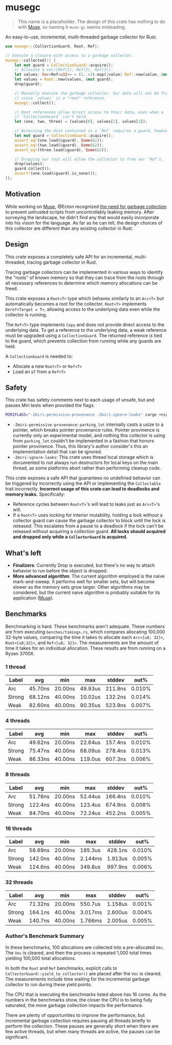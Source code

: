 # musegc

> This name is a placeholder. The design of this crate has nothing to do with
> [Muse][muse], so naming it `muse-gc` seems misleading.

An easy-to-use, incremental, multi-threaded garbage collector for Rust.

```rust
use musegc::{CollectionGuard, Root, Ref};

// Execute a closure with access to a garbage collector.
musegc::collected(|| {
    let mut guard = CollectionGuard::acquire();
    // Allocate a vec![Ref(1), Ref(2), Ref(3)].
    let values: Vec<Ref<u32>> = (1..=3).map(|value| Ref::new(value, &mut guard)).collect();
    let values = Root::new(values, &mut guard);
    drop(guard);

    // Manually execute the garbage collector. Our data will not be freed,
    // since `values` is a "root" reference.
    musegc::collect();

    // Root references allow direct access to their data, even when a
    // `CollectionGuard` isn't held.
    let (one, two, three) = (values[0], values[1], values[2]);

    // Accessing the data contained in a `Ref` requires a guard, however.
    let mut guard = CollectionGuard::acquire();
    assert_eq!(one.load(&guard), Some(&1));
    assert_eq!(two.load(&guard), Some(&2));
    assert_eq!(three.load(&guard), Some(&3));

    // Dropping our root will allow the collector to free our `Ref`s.
    drop(values);
    guard.collect();
    assert!(one.load(&guard).is_none());
});
```

## Motivation

While working on [Muse][muse], @Ecton recognized [the need for garbage
collection][gc-issue] to prevent untrusted scripts from uncontrollably leaking
memory. After surveying the landscape, he didn't find any that would easily
incorporate into his vision for the language. As far as he can tell, the design
choices of this collector are different than any existing collector in Rust.

## Design

This crate exposes a completely safe API for an incremental, multi-threaded,
tracing garbage collector in Rust.

Tracing garbage collectors can be implemented in various ways to identify the
"roots" of known memory so that they can trace from the roots through all
necessary references to determine which memory allocations can be freed.

This crate exposes a `Root<T>` type which behaves similarly to an `Arc<T>` but
automatically becomes a root for the collector. `Root<T>` implements
`Deref<Target = T>`, allowing access to the underlying data even while the
collector is running.

The `Ref<T>` type implements `Copy` and does not provide direct access to the
underlying data. To get a reference to the underlying data, a weak reference
must be upgraded using a `CollectionGuard`. The returned reference is tied to
the guard, which prevents collection from running while any guards are held.

A `CollectionGuard` is needed to:

- Allocate a new `Root<T>` or `Ref<T>`
- Load an `&T` from a `Ref<T>`

## Safety

This crate has safety comments next to each usage of unsafe, but and passes Miri
tests when provided the flags:

```sh
MIRIFLAGS="-Zmiri-permissive-provenance -Zmiri-ignore-leaks" cargo +nightly miri test
```

- `-Zmiri-permissive-provenance`: `parking_lot` internally casts a usize to a
  pointer, which breaks pointer provenance rules. Pointer provinence is
  currently only an experimental model, and nothing this collector is using
  from `parking_lot` couldn't be implemented in a fashion that honors pointer
  provinence. Thus, this library's author consider's this an implementation
  detail that can be ignored.
- `-Zmiri-ignore-leaks`: This crate uses thread local storage which is
  documented to not always run destructors for local keys on the main thread, as
  some platforms abort rather than performing cleanup code.

This crate exposes a safe API that guarantees no undefined behavior can be
triggered by incorrectly using the API or implementing the `Collectable` trait
incorrectly. **Incorrect usage of this crate can lead to deadlocks and memory
leaks.** Specifically:

- Reference cycles between `Root<T>`'s will lead to leaks just as `Arc<T>`'s
  will.
- If a `Root<T>` uses locking for interior mutability, holding a lock without
  a collector guard can cause the garbage collector to block until the lock is
  released. This escalates from a pause to a deadlock if the lock can't be
  released without acquiring a collection guard. **All locks should acquired and
  dropped only while a `CollectorGuard` is acquired.**

## What's left

- **Finalizers**: Currently Drop is executed, but there's no way to attach
  behavior to run before the object is dropped.
- **More advanced algorithm**: The current algorithm employed is the naive
  mark-and-sweep. It performs well for smaller sets, but will become slower as
  the memory sets grow larger. Other algorithms may be considered, but the
  current naive algorithm is probably suitable for its application
  ([Muse][muse]).

## Benchmarks

Benchmarking is hard. These benchmarks aren't adequate. These numbers are from
executing `benches/timings.rs`, which compares allocating 100,000 32-byte values,
comparing the time it takes to allocate each `Arc<[u8; 32]>`, `Root<[u8;32]>`,
and `Ref<[u8; 32]>`. The measurements are the amount of time it takes for an
individual allocation. These results are from running on a Ryzen 3700X.

### 1 thread

| Label  | avg     | min     | max     | stddev  | out%   |
|--------|---------|---------|---------|---------|--------|
| Arc    | 45.70ns | 20.00ns | 49.93us | 211.8ns | 0.010% |
| Strong | 68.12ns | 40.00ns | 10.02us | 132.2ns | 0.014% |
| Weak   | 82.60ns | 40.00ns | 90.35us | 523.9ns | 0.007% |

### 4 threads

| Label  | avg     | min     | max     | stddev  | out%   |
|--------|---------|---------|---------|---------|--------|
| Arc    | 49.62ns | 20.00ns | 22.64us | 157.4ns | 0.010% |
| Strong | 75.47ns | 40.00ns | 68.09us | 278.4ns | 0.013% |
| Weak   | 86.33ns | 40.00ns | 119.0us | 607.3ns | 0.006% |

### 8 threads

| Label  | avg     | min     | max     | stddev  | out%   |
|--------|---------|---------|---------|---------|--------|
| Arc    | 51.76ns | 20.00ns | 52.44us | 166.4ns | 0.010% |
| Strong | 122.4ns | 40.00ns | 123.4us | 674.9ns | 0.008% |
| Weak   | 84.70ns | 40.00ns | 72.24us | 452.2ns | 0.005% |

### 16 threads

| Label  | avg     | min     | max     | stddev  | out%   |
|--------|---------|---------|---------|---------|--------|
| Arc    | 58.69ns | 20.00ns | 185.3us | 428.1ns | 0.010% |
| Strong | 142.0ns | 40.00ns | 2.144ms | 1.913us | 0.005% |
| Weak   | 124.6ns | 40.00ns | 349.8us | 997.9ns | 0.006% |

### 32 threads

| Label  | avg     | min     | max     | stddev  | out%   |
|--------|---------|---------|---------|---------|--------|
| Arc    | 71.32ns | 20.00ns | 550.7us | 1.158us | 0.001% |
| Strong | 164.1ns | 40.00ns | 3.017ms | 2.600us | 0.004% |
| Weak   | 140.7ns | 40.00ns | 1.766ms | 2.005us | 0.005% |

### Author's Benchmark Summary

In these benchmarks, 100 allocations are collected into a pre-allocated `Vec`.
The `Vec` is cleared, and then the process is repeated 1,000 total times
yielding 100,000 total allocations.

In both the `Root` and `Ref` benchmarks, explicit calls to
`CollectorGuard::yield_to_collector()` are placed after the `Vec` is cleared.
The measurements include time waiting for the incremental garbage collector to
run during these yield points.

The CPU that is executing the benchmarks listed above has 16 cores. As the
numbers in the benchmarks show, the closer the CPU is to being fully saturated,
the more garbage collection impacts the performance.

There are plenty of opportunities to improve the performance, but incremental
garbage collection requires pausing all threads briefly to perform the
collection. These pauses are generally short when there are few active threads,
but when many threads are active, the pauses can be significant.

[muse]: https://github.com/khonsulabs/muse
[gc-issue]: https://github.com/khonsulabs/muse/issues/4
